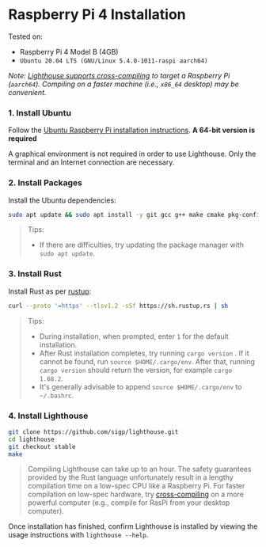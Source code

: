# Raspberry Pi 4 Installation

Tested on:

 - Raspberry Pi 4 Model B (4GB)
 - `Ubuntu 20.04 LTS (GNU/Linux 5.4.0-1011-raspi aarch64)`


*Note: [Lighthouse supports cross-compiling](./cross-compiling.md) to target a
Raspberry Pi (`aarch64`). Compiling on a faster machine (i.e., `x86_64`
desktop) may be convenient.*

### 1. Install Ubuntu

Follow the [Ubuntu Raspberry Pi installation instructions](https://ubuntu.com/download/raspberry-pi). **A 64-bit version is required**

A graphical environment is not required in order to use Lighthouse.  Only the
terminal and an Internet connection are necessary.

### 2. Install Packages

Install the Ubuntu dependencies:

```bash
sudo apt update && sudo apt install -y git gcc g++ make cmake pkg-config llvm-dev libclang-dev clang
```

> Tips:
>
> - If there are difficulties, try updating the package manager with `sudo apt
>   update`.

### 3. Install Rust

Install Rust as per [rustup](https://rustup.rs/):

```bash
curl --proto '=https' --tlsv1.2 -sSf https://sh.rustup.rs | sh
```

> Tips:
>
> - During installation, when prompted, enter `1` for the default installation.
> - After Rust installation completes, try running `cargo version` . If it cannot
>   be found, run `source $HOME/.cargo/env`. After that, running `cargo version` should return the version, for example `cargo 1.68.2`.
> - It's generally advisable to append `source $HOME/.cargo/env` to `~/.bashrc`.

### 4. Install Lighthouse

```bash
git clone https://github.com/sigp/lighthouse.git
cd lighthouse
git checkout stable
make
```

>
> Compiling Lighthouse can take up to an hour. The safety guarantees provided by the Rust language
unfortunately result in a lengthy compilation time on a low-spec CPU like a Raspberry Pi. For faster
compilation on low-spec hardware, try [cross-compiling](./cross-compiling.md) on a more powerful
computer (e.g., compile for RasPi from your desktop computer).

Once installation has finished, confirm Lighthouse is installed by viewing the
usage instructions with  `lighthouse --help`.
